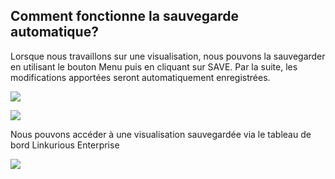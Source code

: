 ## Comment fonctionne la sauvegarde automatique?

Lorsque nous travaillons sur une visualisation, nous pouvons la sauvegarder en utilisant le bouton Menu puis en cliquant sur SAVE. Par la suite, les modifications apportées seront automatiquement enregistrées.

![](https://github.com/Linkurious/linkurious-enterprise-manual/raw/master/en/manage/Autosave.png)

![](https://github.com/Linkurious/linkurious-enterprise-manual/raw/master/en/manage/AutosaveName.png)

Nous pouvons accéder à une visualisation sauvegardée via le tableau de bord Linkurious Enterprise

![](https://github.com/Linkurious/linkurious-enterprise-manual/raw/master/en/manage/AutosaveDashboard.png)

